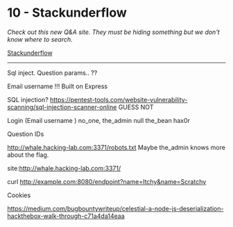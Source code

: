 # 10 - Stackunderflow

*Check out this new Q&A site. They must be hiding something but we don't know where to search.*

[Stackunderflow](http://whale.hacking-lab.com:3371/)

---

Sql inject. Question params.. ??


Email username !!!
Built on Express

SQL injection?
 https://pentest-tools.com/website-vulnerability-scanning/sql-injection-scanner-online
 GUESS NOT
 
Login (Email username )
 no_one, 
 the_admin
 null
 the_bean
 hax0r
 
Question IDs

http://whale.hacking-lab.com:3371/robots.txt
Maybe the_admin knows more about the flag.

site:http://whale.hacking-lab.com:3371/

curl http://example.com:8080/endpoint?name=Itchy&name=Scratchy

Cookies

https://medium.com/bugbountywriteup/celestial-a-node-js-deserialization-hackthebox-walk-through-c71a4da14eaa